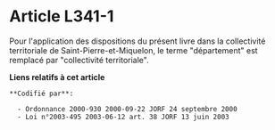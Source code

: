 # Article L341-1

Pour l'application des dispositions du présent livre dans la collectivité territoriale de Saint-Pierre-et-Miquelon, le terme
"département" est remplacé par "collectivité territoriale".

**Liens relatifs à cet article**

	**Codifié par**:

	  - Ordonnance 2000-930 2000-09-22 JORF 24 septembre 2000
	  - Loi n°2003-495 2003-06-12 art. 38 JORF 13 juin 2003
